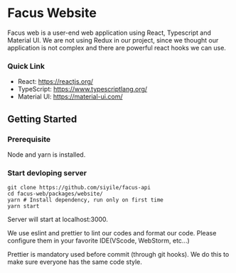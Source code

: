 # Facus Website

Facus web is a user-end web application using React, Typescript and Material UI. We are not using Redux in our project, since we thought our application is not complex and there are powerful react hooks we can use.

### Quick Link
- React: https://reactjs.org/
- TypeScript: https://www.typescriptlang.org/
- Material UI: https://material-ui.com/

## Getting Started
### Prerequisite
Node and yarn is installed.

### Start devloping server
```Shell
git clone https://github.com/siyile/facus-api
cd facus-web/packages/website/
yarn # Install dependency, run only on first time
yarn start
```

Server will start at localhost:3000.

We use eslint and prettier to lint our codes and format our code. Please configure them in your favorite IDE(VScode, WebStorm, etc...)

Prettier is mandatory used before commit (through git hooks). We do this to make sure everyone has the same code style.
